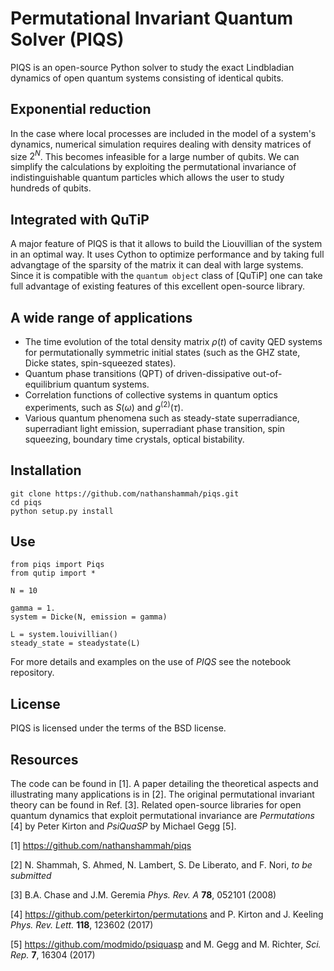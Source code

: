 # Permutational Invariant Quantum Solver (PIQS)

PIQS is an open-source Python solver to study the exact Lindbladian dynamics of open quantum systems consisting of identical qubits.

## Exponential reduction 
In the case where local processes are included in the model of a system's dynamics, numerical simulation requires dealing with density matrices of size $2^N$. This becomes infeasible for a large number of qubits. We can simplify the calculations by exploiting the permutational invariance of indistinguishable quantum particles which allows the user to study hundreds of qubits.

## Integrated with QuTiP
A major feature of PIQS is that it allows to build the Liouvillian of the system in an optimal way. It uses Cython to optimize performance and by taking full advangtage of the sparsity of the matrix it can deal with large systems. Since it is compatible with the `quantum object` class of [QuTiP] one can take full advantage of existing features of this excellent open-source library.


## A wide range of applications

- The time evolution of the total density matrix $\rho(t)$ of cavity QED systems for permutationally symmetric initial states (such as the GHZ state, Dicke states, spin-squeezed states).
- Quantum phase transitions (QPT) of driven-dissipative out-of-equilibrium quantum systems.  
- Correlation functions of collective systems in quantum optics experiments, such as $S(\omega)$ and $g^{(2)}(\tau)$.
- Various quantum phenomena such as steady-state superradiance, superradiant light emission, superradiant phase transition, spin squeezing, boundary time crystals, optical bistability.

## Installation

```
git clone https://github.com/nathanshammah/piqs.git
cd piqs
python setup.py install
```

## Use

```
from piqs import Piqs
from qutip import *

N = 10

gamma = 1.
system = Dicke(N, emission = gamma)

L = system.louivillian()
steady_state = steadystate(L)
```
For more details and examples on the use of *PIQS* see the notebook repository. 

## License

PIQS is licensed under the terms of the BSD license.


## Resources
The code can be found in [1]. A paper detailing the theoretical aspects and illustrating many applications is in [2]. The original permutational invariant theory can be found in Ref. [3]. Related open-source libraries for open quantum dynamics that exploit permutational invariance are *Permutations* [4] by Peter Kirton and *PsiQuaSP* by Michael Gegg [5].


[1] https://github.com/nathanshammah/piqs

[2] N. Shammah, S. Ahmed, N. Lambert, S. De Liberato, and F. Nori, *to be submitted*

[3] B.A. Chase and J.M. Geremia *Phys. Rev. A* **78**, 052101 (2008)

[4] https://github.com/peterkirton/permutations and P. Kirton and J. Keeling *Phys. Rev. Lett.*  **118**, 123602 (2017)

[5] https://github.com/modmido/psiquasp and M. Gegg and M. Richter, *Sci. Rep.* **7**, 16304 (2017)
